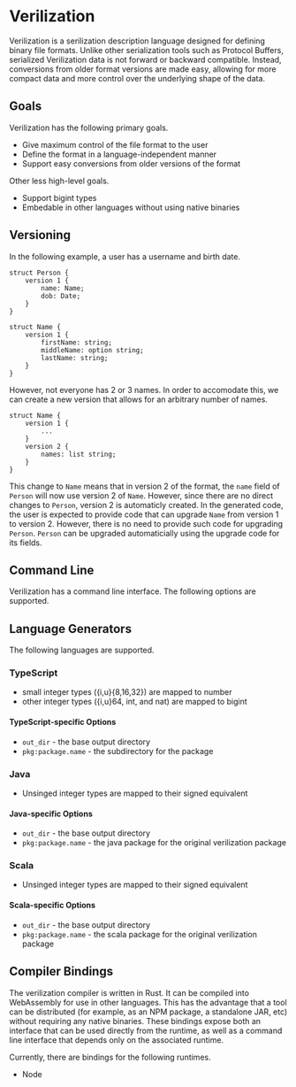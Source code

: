 # Verilization

Verilization is a serilization description language designed for defining binary file formats.
Unlike other serialization tools such as Protocol Buffers, serialized Verilization data is not forward or backward compatible.
Instead, conversions from older format versions are made easy, allowing for more compact data and more control over the underlying shape of the data.

## Goals

Verilization has the following primary goals.

 * Give maximum control of the file format to the user
 * Define the format in a language-independent manner
 * Support easy conversions from older versions of the format

Other less high-level goals.

 * Support bigint types
 * Embedable in other languages without using native binaries

## Versioning

In the following example, a user has a username and birth date.

    struct Person {
        version 1 {
            name: Name;
            dob: Date;
        }
    }

    struct Name {
        version 1 {
            firstName: string;
            middleName: option string;
            lastName: string;
        }
    }

However, not everyone has 2 or 3 names. In order to accomodate this, we can create a new version that allows for an arbitrary number of names.

    struct Name {
        version 1 {
            ...
        }
        version 2 {
            names: list string;
        }
    }

This change to `Name` means that in version 2 of the format, the `name` field of `Person` will now use version 2 of `Name`.
However, since there are no direct changes to `Person`, version 2 is automaticly created.
In the generated code, the user is expected to provide code that can upgrade `Name` from version 1 to version 2.
However, there is no need to provide such code for upgrading `Person`.
`Person` can be upgraded automaticially using the upgrade code for its fields.


## Command Line

Verilization has a command line interface. The following options are supported.

## Language Generators

The following languages are supported.

### TypeScript

 * small integer types ({i,u}{8,16,32}) are mapped to number
 * other integer types ({i,u}64, int, and nat) are mapped to bigint

#### TypeScript-specific Options

 * `out_dir` - the base output directory
 * `pkg:package.name` - the subdirectory for the package

### Java

 * Unsinged integer types are mapped to their signed equivalent

#### Java-specific Options

 * `out_dir` - the base output directory
 * `pkg:package.name` - the java package for the original verilization package

### Scala

 * Unsinged integer types are mapped to their signed equivalent

#### Scala-specific Options

 * `out_dir` - the base output directory
 * `pkg:package.name` - the scala package for the original verilization package

## Compiler Bindings

The verilization compiler is written in Rust.
It can be compiled into WebAssembly for use in other languages.
This has the advantage that a tool can be distributed (for example, as an NPM package, a standalone JAR, etc) without requiring any native binaries.
These bindings expose both an interface that can be used directly from the runtime, as well as a command line interface that depends only on the associated runtime.

Currently, there are bindings for the following runtimes.

 * Node


